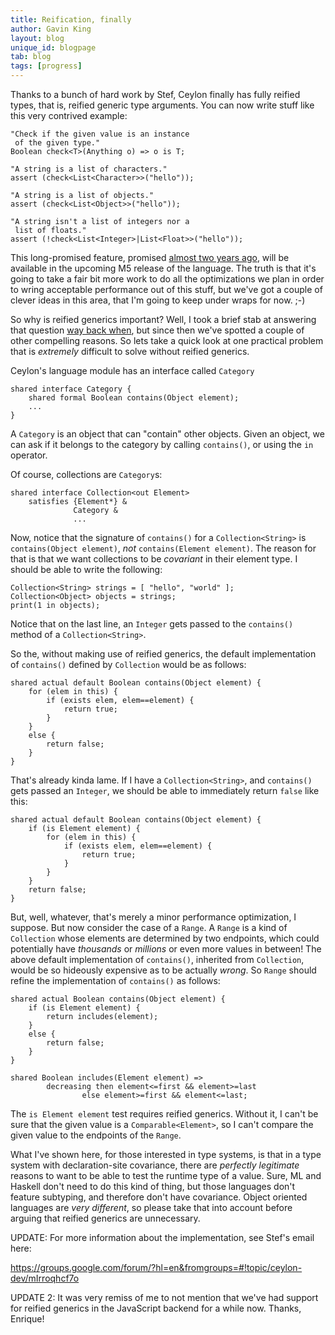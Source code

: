 ```yaml
---
title: Reification, finally
author: Gavin King
layout: blog
unique_id: blogpage
tab: blog
tags: [progress]
---
```


Thanks to a bunch of hard work by Stef, Ceylon finally has fully 
reified types, that is, reified generic type arguments. You can
now write stuff like this very contrived example:

<!-- try: -->
    "Check if the given value is an instance 
     of the given type."
    Boolean check<T>(Anything o) => o is T;
    
    "A string is a list of characters."
    assert (check<List<Character>>("hello"));
    
    "A string is a list of objects."
    assert (check<List<Object>>("hello"));
    
    "A string isn't a list of integers nor a 
     list of floats."
    assert (!check<List<Integer>|List<Float>>("hello"));

This long-promised feature, promised 
[almost two years ago](http://in.relation.to/Bloggers/Ceylon),
will be available in the upcoming M5 release of the language.
The truth is that it's going to take a fair bit more work to
do all the optimizations we plan in order to wring acceptable
performance out of this stuff, but we've got a couple of clever
ideas in this area, that I'm going to keep under wraps for now. ;-)

So why is reified generics important? Well, I took a brief stab
at answering that question [way back when](http://relation.to/Bloggers/ThreeArgumentsForReifiedGenerics),
but since then we've spotted a couple of other compelling reasons.
So lets take a quick look at one practical problem that is 
_extremely_ difficult to solve without reified generics. 

Ceylon's language module has an interface called `Category`

<!-- try: -->
    shared interface Category {
        shared formal Boolean contains(Object element);
        ...
    }

A `Category` is an object that can "contain" other objects. Given
an object, we can ask if it belongs to the category by calling
`contains()`, or using the `in` operator.

Of course, collections are `Category`s:

<!-- try: -->
    shared interface Collection<out Element>
        satisfies {Element*} &
                  Category & 
                  ...

Now, notice that the signature of `contains()` for a
`Collection<String>` is `contains(Object element)`, _not_
`contains(Element element)`. The reason for that is that we
want collections to be _covariant_ in their element type.
I should be able to write the following:

<!-- try: -->
    Collection<String> strings = [ "hello", "world" ];
    Collection<Object> objects = strings;
    print(1 in objects);

Notice that on the last line, an `Integer` gets passed to the
`contains()` method of a `Collection<String>`.

So the, without making use of reified generics, the default 
implementation of `contains()` defined by `Collection` would 
be as follows:

<!-- try: -->
    shared actual default Boolean contains(Object element) {
        for (elem in this) {
            if (exists elem, elem==element) {
                return true;
            }
        }
        else {
            return false;
        }
    }

That's already kinda lame. If I have a `Collection<String>`, 
and `contains()` gets passed an `Integer`, we should be able
to immediately return `false` like this:

<!-- try: -->
    shared actual default Boolean contains(Object element) {
        if (is Element element) {
            for (elem in this) {
                if (exists elem, elem==element) {
                    return true;
                }
            }
        }
        return false;
    }

But, well, whatever, that's merely a minor performance 
optimization, I suppose. But now consider the case of a 
`Range`. A `Range` is a kind of `Collection` whose elements 
are determined by two endpoints, which could potentially have 
_thousands_ or _millions_ or even more values in between! The 
above default implementation of `contains()`, inherited from 
`Collection`, would be so hideously expensive as to be actually 
_wrong_. So `Range` should refine the implementation of 
`contains()` as follows:

<!-- try: -->
    shared actual Boolean contains(Object element) {
        if (is Element element) {
            return includes(element);
        }
        else {
            return false;
        }
    }
    
    shared Boolean includes(Element element) =>
            decreasing then element<=first && element>=last
                    else element>=first && element<=last;

The `is Element element` test requires reified generics. 
Without it, I can't be sure that the given value is a 
`Comparable<Element>`, so I can't compare the given value to 
the endpoints of the `Range`.

What I've shown here, for those interested in type systems, is
that in a type system with declaration-site covariance, there
are _perfectly legitimate_ reasons to want to be able to test
the runtime type of a value. Sure, ML and Haskell don't need
to do this kind of thing, but those languages don't feature
subtyping, and therefore don't have covariance. Object oriented
languages are _very different_, so please take that into account 
before arguing that reified generics are unnecessary.
 
UPDATE:
For more information about the implementation, see Stef's
email here:

<https://groups.google.com/forum/?hl=en&fromgroups=#!topic/ceylon-dev/mIrroqhcf7o>

UPDATE 2:
It was very remiss of me to not mention that we've had support
for reified generics in the JavaScript backend for a while now.
Thanks, Enrique!
